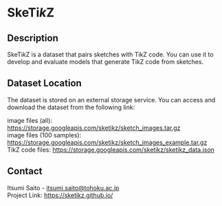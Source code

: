 # SkeTi<i>k</i>Z  

## Description  
SkeTi<i>k</i>Z is a dataset that pairs sketches with TikZ code. You can use it to develop and evaluate models that generate TikZ code from sketches.  

## Dataset Location  
The dataset is stored on an external storage service. You can access and download the dataset from the following link:  

image files (all): https://storage.googleapis.com/sketikz/sketch_images.tar.gz  
image files (100 samples): https://storage.googleapis.com/sketikz/sketch_images_example.tar.gz  
TikZ code files: https://storage.googleapis.com/sketikz/sketikz_data.json  

## Contact  
Itsumi Saito - itsumi.saito@tohoku.ac.jp  
Project Link: https://sketikz.github.io/  